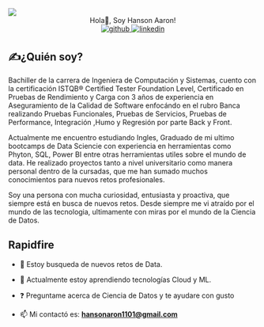 <img src="https://www.marketeroslatam.com/wp-content/uploads/2016/10/recoleccion-de-datos-portada-2-1-1000x667.jpg">
<div align="center">Hola👋, Soy Hanson Aaron!</div>  
<div align="center">
<a href="https://github.com/hansonvel96" target="_blank">
<img src=https://img.shields.io/badge/github-%2324292e.svg?&style=for-the-badge&logo=github&logoColor=white alt=github style="margin-bottom: 5px;" />
</a>
<a href="https://www.linkedin.com/in/hansonvel/" target="_blank">
<img src=https://img.shields.io/badge/linkedin-%231E77B5.svg?&style=for-the-badge&logo=linkedin&logoColor=white alt=linkedin style="margin-bottom: 5px;" />
</a>  
</div>  

## ✍️¿Quién soy?  
Bachiller de la carrera de Ingeniera de Computación y Sistemas, cuento con la certificación ISTQB® Certified Tester Foundation Level, Certificado en Pruebas de Rendimiento y Carga con 3 años de experiencia en Aseguramiento de la Calidad de Software enfocándo en el rubro Banca realizando Pruebas Funcionales, Pruebas de Servicios, Pruebas de Performance, Integración ,Humo y Regresión por parte Back y Front.

Actualmente me encuentro estudiando Ingles, Graduado de mi ultimo bootcamps de Data Sciencie con experiencia en herramientas como Phyton, SQL, Power BI entre otras herramientas utiles sobre el mundo de data. He realizado proyectos tanto a nivel universitario como manera personal dentro de la cursadas, que me han sumado muchos conocimientos para nuevos retos profesionales.

Soy una persona con mucha curiosidad, entusiasta y proactiva, que siempre está en busca de nuevos retos. Desde siempre me vi atraído por el mundo de las tecnologia, ultimamente con miras por el mundo de la Ciencia de Datos.
<br/>  

## Rapidfire  

- 🔭 Estoy busqueda de nuevos retos de Data.
  

- 🌱 Actualmente estoy aprendiendo tecnologías Cloud y ML. 
  

- ❓ Preguntame acerca de Ciencia de Datos y te ayudare con gusto  


- 📫 Mi contactó es: **hansonaron1101@gmail.com**

<br/>  

<!--
**hansonvel96/hansonvel96** is a ✨ _special_ ✨ repository because its `README.md` (this file) appears on your GitHub profile.

Here are some ideas to get you started:

- 🔭 I’m currently working on ...
- 🌱 I’m currently learning ...
- 👯 I’m looking to collaborate on ...
- 🤔 I’m looking for help with ...
- 💬 Ask me about ...
- 📫 How to reach me: ...
- 😄 Pronouns: ...
- ⚡ Fun fact: ...
-->
